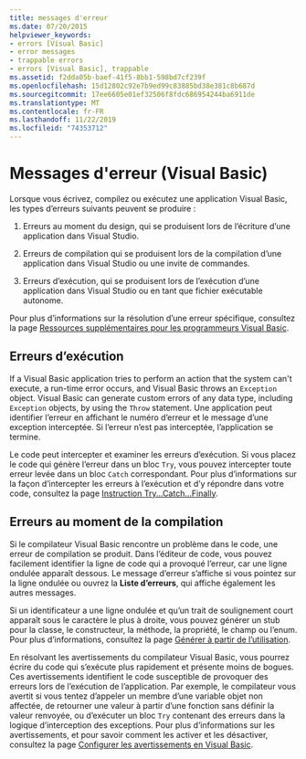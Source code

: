 ```yaml
---
title: messages d'erreur
ms.date: 07/20/2015
helpviewer_keywords:
- errors [Visual Basic]
- error messages
- trappable errors
- errors [Visual Basic], trappable
ms.assetid: f2dda05b-baef-41f5-8bb1-598bd7cf239f
ms.openlocfilehash: 15d12802c92e7b9ed99c83885bd38e381c8b687d
ms.sourcegitcommit: 17ee6605e01ef32506f8fdc686954244ba6911de
ms.translationtype: MT
ms.contentlocale: fr-FR
ms.lasthandoff: 11/22/2019
ms.locfileid: "74353712"
---
```

# <a name="error-messages-visual-basic"></a>Messages d'erreur (Visual Basic)
Lorsque vous écrivez, compilez ou exécutez une application Visual Basic, les types d’erreurs suivants peuvent se produire :  
  
1. Erreurs au moment du design, qui se produisent lors de l’écriture d’une application dans Visual Studio.  
  
2. Erreurs de compilation qui se produisent lors de la compilation d’une application dans Visual Studio ou une invite de commandes.  
  
3. Erreurs d’exécution, qui se produisent lors de l’exécution d’une application dans Visual Studio ou en tant que fichier exécutable autonome.  
  
 Pour plus d’informations sur la résolution d’une erreur spécifique, consultez la page [Ressources supplémentaires pour les programmeurs Visual Basic](../../../visual-basic/getting-started/additional-resources.md).  
  
## <a name="run-time-errors"></a>Erreurs d’exécution  
 If a Visual Basic application tries to perform an action that the system can't execute, a run-time error occurs, and Visual Basic throws an `Exception` object. Visual Basic can generate custom errors of any data type, including `Exception` objects, by using the `Throw` statement. Une application peut identifier l’erreur en affichant le numéro d’erreur et le message d’une exception interceptée. Si l’erreur n’est pas interceptée, l’application se termine.  
  
 Le code peut intercepter et examiner les erreurs d’exécution. Si vous placez le code qui génère l’erreur dans un bloc `Try`, vous pouvez intercepter toute erreur levée dans un bloc `Catch` correspondant. Pour plus d’informations sur la façon d’intercepter les erreurs à l’exécution et d’y répondre dans votre code, consultez la page [Instruction Try...Catch...Finally](../../../visual-basic/language-reference/statements/try-catch-finally-statement.md).  
  
## <a name="compile-time-errors"></a>Erreurs au moment de la compilation  
 Si le compilateur Visual Basic rencontre un problème dans le code, une erreur de compilation se produit. Dans l’éditeur de code, vous pouvez facilement identifier la ligne de code qui a provoqué l’erreur, car une ligne ondulée apparaît dessous. Le message d’erreur s’affiche si vous pointez sur la ligne ondulée ou ouvrez la **Liste d’erreurs**, qui affiche également les autres messages.  
  
 Si un identificateur a une ligne ondulée et qu’un trait de soulignement court apparaît sous le caractère le plus à droite, vous pouvez générer un stub pour la classe, le constructeur, la méthode, la propriété, le champ ou l’enum. Pour plus d’informations, consultez la page [Générer à partir de l’utilisation](/visualstudio/ide/visual-csharp-intellisense#generate-from-usage).
  
 En résolvant les avertissements du compilateur Visual Basic, vous pourrez écrire du code qui s’exécute plus rapidement et présente moins de bogues. Ces avertissements identifient le code susceptible de provoquer des erreurs lors de l’exécution de l’application. Par exemple, le compilateur vous avertit si vous tentez d’appeler un membre d’une variable objet non affectée, de retourner une valeur à partir d’une fonction sans définir la valeur renvoyée, ou d’exécuter un bloc `Try` contenant des erreurs dans la logique d’interception des exceptions. Pour plus d’informations sur les avertissements, et pour savoir comment les activer et les désactiver, consultez la page [Configurer les avertissements en Visual Basic](/visualstudio/ide/configuring-warnings-in-visual-basic).
